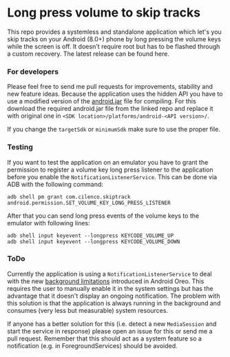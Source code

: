 # Long press volume to skip tracks
This repo provides a systemless and standalone application which let's you skip tracks on your Android (8.0+) phone by long pressing the volume keys while the screen is off. It doesn't require root but has to be flashed through a custom recovery. The latest release can be found here.

### For developers
Please feel free to send me pull requests for improvements, stability and new feature ideas. Because the application uses the hidden API you have to use a modified version of the [android.jar](https://github.com/anggrayudi/android-hidden-api) file for compiling. For this download the required android.jar file from the linked repo and replace it with original one in `<SDK location>/platforms/android-<API version>/`.

If you change the `targetSdk` or `minimumSdk` make sure to use the proper file.

### Testing
If you want to test the application on an emulator you have to grant the permission to register a volume key long press listener to the application before you enable the `NotificationListenerService`. This can be done via ADB with the following command:

    adb shell pm grant com.cilenco.skiptrack android.permission.SET_VOLUME_KEY_LONG_PRESS_LISTENER

After that you can send long press events of the volume keys to the emulator with following lines:

    adb shell input keyevent --longpress KEYCODE_VOLUME_UP
    adb shell input keyevent --longpress KEYCODE_VOLUME_DOWN

### ToDo
Currently the application is using a `NotificationListenerService` to deal with the new [background limitations](https://developer.android.com/about/versions/oreo/background.html) introduced in Android Oreo. This requires the user to manually enable it in the system settings but has the advantage that it doesn't display an ongoing notification. The problem with this solution is that the application is always running in the background and consumes (very less but measurable) system resources.

If anyone has a better solution for this (i.e. detect a new `MediaSession` and start the service in response) please open an issue for this or send me a pull request. Remember that this should act as a system feature so a notification (e.g. in ForegroundServices) should be avoided.
